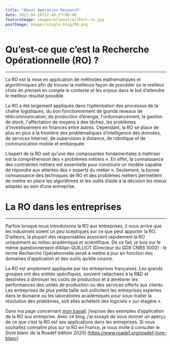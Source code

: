 ```yaml
---
title: "About Operation Research"
date: 2021-04-16T12:49:27+06:00
featureImage: images/allpost/allPost-ro.jpg
postImage: images/single-blog/R0.png
---
```


# Qu’est-ce que c’est la Recherche Opérationnelle (RO) ?  
----------

La RO est la mise en application de méthodes mathématiques et algorithmiques afin de trouver la meilleure façon de procéder ou le meilleur choix en prenant en compte le contexte et les enjeux dans le but d’attendre le meilleur résultat possible.  

La RO a été largement appliqués dans l’optimisation des processus de la chaîne logistiques, du bon fonctionnement de grands réseaux de télécommunication, de production d’énergie, l'ordonnancement, la gestion de stock, l'affectation de moyens à des tâches, les problèmes d'investissement en finances entre autres. Cependant, la RO se place de plus en plus à la frontière des problématiques d’intelligence des données, de services Internet, de supervision à distance, de robotique et de communication mobile et embarquée. 

L’expert de la RO sait qu’une des composantes fondamentales à maîtriser est la compréhension des « problèmes métiers ». En effet, la connaissance des contraintes métiers est essentielle pour construire un modèle capable de répondre aux attentes des « experts du métier ». Seulement, la bonne connaissance des techniques de RO et des problèmes métiers permettent de mettre en place les algorithmes et les outils d’aide à la décision les mieux adaptés au sein d’une entreprise. 

 

# La RO dans les entreprises 
---------

Parfois lorsque nous introduisons la RO aux entreprises, il nous arrive que les industriels soient un peu sceptiques sur ce que peut apporter la RO. D’ailleurs, la plupart des responsables associent rapidement la RO uniquement au milieu académique et scientifique. De ce fait, je suis sur le même questionnement d’Allain QUILLIOT (Directeur du GDR CNRS 3002) : le terme Recherche Opérationnelle serait à mettre à jour en fonction des domaines d’application et des outils qu’elle couvre.  

La RO est amplement appliquée par les entreprises françaises. Les grands groupes ont des entités spécifiques, souvent rattachées à la R&D et destinées à diminuer les coûts de production et à améliorer les performances des unités de production ou des services offerts aux clients. Les entreprises de plus petite taille soit sollicitent les entreprises expertes dans le domaine ou les laboratoires académiques pour sous-traiter la résolution des problèmes, soit elles achètent des logiciels « sur étagère ».   

Dans ma page concernant [mon travail](), j’expose des exemples d’application de la RO aux entreprise. Avec ce blog, j’ai essayé de vous donner un aperçu de ce que c’est la RO est ses applications dans les entreprises.  Si vous souhaitez connaitre plus sur la RO en France,  je vous invite à consulter le [livre blanc de la Roadef édition 2020] (https://www.roadef.org/roadef-livre-blanc) 